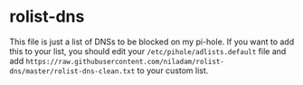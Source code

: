 # rolist-dns
This file is just a list of DNSs to be blocked on my pi-hole.
If you want to add this to your list, you should edit your `/etc/pihole/adlists.default` file and add
`https://raw.githubusercontent.com/niladam/rolist-dns/master/rolist-dns-clean.txt` to your custom list.